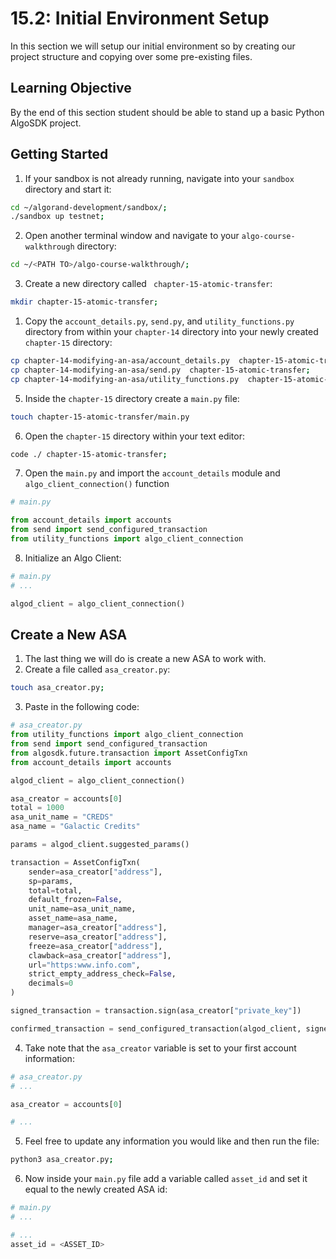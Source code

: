 # 15.2: Initial Environment Setup

In this section we will setup our initial environment so by creating our project structure and copying over some pre-existing files.


## Learning Objective

By the end of this section student should be able to stand up a basic Python AlgoSDK project.

## Getting Started
1. If your sandbox is not already running, navigate into your `sandbox` directory and start it:
```sh
cd ~/algorand-development/sandbox/;
./sandbox up testnet;
```
2. Open another terminal window and navigate to your `algo-course-walkthrough` directory:
```sh
cd ~/<PATH TO>/algo-course-walkthrough/;
```
3. Create a new directory called ` chapter-15-atomic-transfer`:
```sh
mkdir chapter-15-atomic-transfer;
```
1. Copy the `account_details.py`, `send.py`, and `utility_functions.py` directory from within your `chapter-14` directory into your newly created `chapter-15` directory:
```sh
cp chapter-14-modifying-an-asa/account_details.py  chapter-15-atomic-transfer;
cp chapter-14-modifying-an-asa/send.py  chapter-15-atomic-transfer;
cp chapter-14-modifying-an-asa/utility_functions.py  chapter-15-atomic-transfer;
```
5. Inside the `chapter-15` directory create a `main.py` file:
```sh
touch chapter-15-atomic-transfer/main.py
```
6. Open the `chapter-15` directory within your text editor:
```sh
code ./ chapter-15-atomic-transfer;
```
7. Open the `main.py` and import the `account_details` module and `algo_client_connection()` function
```python
# main.py

from account_details import accounts
from send import send_configured_transaction
from utility_functions import algo_client_connection
```
8. Initialize an Algo Client:
```python
# main.py
# ...

algod_client = algo_client_connection()
```

## Create a New ASA

1. The last thing we will do is create a new ASA to work with.
2. Create a file called `asa_creator.py`:
```sh
touch asa_creator.py;
```
3. Paste in the following code:
```python
# asa_creator.py
from utility_functions import algo_client_connection
from send import send_configured_transaction
from algosdk.future.transaction import AssetConfigTxn
from account_details import accounts

algod_client = algo_client_connection()

asa_creator = accounts[0]
total = 1000
asa_unit_name = "CREDS"
asa_name = "Galactic Credits"

params = algod_client.suggested_params()

transaction = AssetConfigTxn(
    sender=asa_creator["address"],
    sp=params,
    total=total,
    default_frozen=False,
    unit_name=asa_unit_name,
    asset_name=asa_name,
    manager=asa_creator["address"],
    reserve=asa_creator["address"],
    freeze=asa_creator["address"],
    clawback=asa_creator["address"],
    url="https:www.info.com",
    strict_empty_address_check=False,
    decimals=0
)

signed_transaction = transaction.sign(asa_creator["private_key"])

confirmed_transaction = send_configured_transaction(algod_client, signed_transaction)
```
4.  Take note that the `asa_creator` variable is set to your first account information:
```python
# asa_creator.py
# ...

asa_creator = accounts[0]

# ...
```
5.  Feel free to update any information you would like and then run the file:
```sh
python3 asa_creator.py;
```
6. Now inside your `main.py` file add a variable called `asset_id` and set it equal to the newly created ASA id:
```python
# main.py
# ...

# ...
asset_id = <ASSET_ID>
```